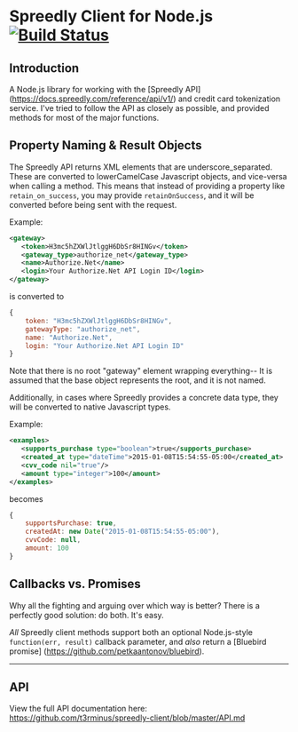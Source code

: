 # Spreedly Client for Node.js [![Build Status](https://travis-ci.org/t3rminus/spreedly-client.svg?branch=master)](https://travis-ci.org/t3rminus/spreedly-client)

## Introduction
A Node.js library for working with the [Spreedly API] (https://docs.spreedly.com/reference/api/v1/)
and credit card tokenization service. I've tried to follow the API as closely as possible,
and provided methods for most of the major functions. 

## Property Naming & Result Objects
The Spreedly API returns XML elements that are underscore_separated.
These are converted to lowerCamelCase Javascript objects, and vice-versa when calling a method.
This means that instead of providing a property like `retain_on_success`, you may provide `retainOnSuccess`,
and it will be converted before being sent with the request.
 
Example:
```xml
<gateway>
   <token>H3mc5hZXWlJtlggH6DbSr8HINGv</token>
   <gateway_type>authorize_net</gateway_type>
   <name>Authorize.Net</name>
   <login>Your Authorize.Net API Login ID</login>
</gateway>
```
is converted to
```javascript
{
    token: "H3mc5hZXWlJtlggH6DbSr8HINGv",
    gatewayType: "authorize_net",
    name: "Authorize.Net",
    login: "Your Authorize.Net API Login ID"
}
```
Note that there is no root "gateway" element wrapping everything--
It is assumed that the base object represents the root, and it is not named.

Additionally, in cases where Spreedly provides a concrete data type,
they will be converted to native Javascript types.

Example:
```xml
<examples>
   <supports_purchase type="boolean">true</supports_purchase>
   <created_at type="dateTime">2015-01-08T15:54:55-05:00</created_at>
   <cvv_code nil="true"/>
   <amount type="integer">100</amount>
</examples>
```
becomes
```javascript
{
    supportsPurchase: true,
    createdAt: new Date("2015-01-08T15:54:55-05:00"),
    cvvCode: null,
    amount: 100
}
```

## Callbacks vs. Promises
Why all the fighting and arguing over which way is better?
There is a perfectly good solution: do both. It's easy.

_All_ Spreedly client methods support both an optional Node.js-style
`function(err, result)` callback parameter, and _also_ return a 
[Bluebird promise] (https://github.com/petkaantonov/bluebird).

***

## API

View the full API documentation here: https://github.com/t3rminus/spreedly-client/blob/master/API.md